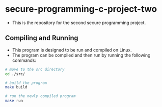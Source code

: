 # secure-programming-c-project-two
- This is the repository for the second secure programming project.

## Compiling and Running
- This program is designed to be run and compiled on Linux.
- The program can be compiled and then run by running the following commands:
```sh
# move to the src directory
cd ./src/

# build the program
make build

# run the newly compiled program
make run
```